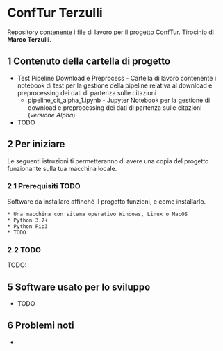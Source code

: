 # ConfTur Terzulli
Repository contenente i file di lavoro per il progetto ConfTur. Tirocinio di **Marco Terzulli**.

## 1 Contenuto della cartella di progetto
 * Test Pipeline Download e Preprocess - Cartella di lavoro contenente i notebook di test per la gestione della pipeline relativa al download e preprocessing dei dati di partenza sulle citazioni
	*  pipeline_cit_alpha_1.ipynb - Jupyter Notebook per la gestione di download e preprocessing dei dati di partenza sulle citazioni (*versione Alpha*)
 * TODO
 
 
## 2 Per iniziare

Le seguenti istruzioni ti permetteranno di avere una copia del progetto funzionante sulla tua macchina locale.

### 2.1 Prerequisiti TODO

Software da installare affinché il progetto funzioni, e come installarlo.

```
* Una macchina con sitema operativo Windows, Linux o MacOS
* Python 3.7+
* Python Pip3
* TODO
```

### 2.2 TODO

TODO: <br />



## 5 Software usato per lo sviluppo
* TODO

## 6 Problemi noti

* 
